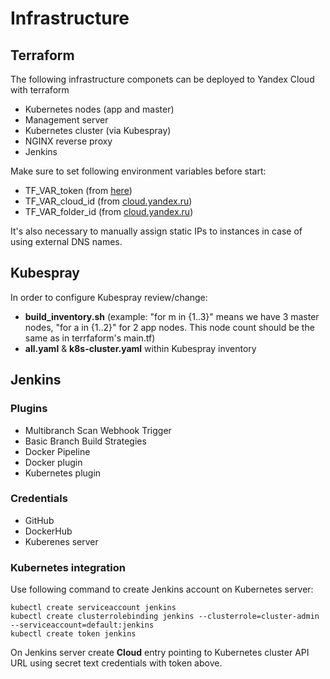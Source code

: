 # Infrastructure
## Terraform
The following infrastructure componets can be deployed to Yandex Cloud with terraform
* Kubernetes nodes (app and master)
* Management server
* Kubernetes cluster (via Kubespray)
* NGINX reverse proxy
* Jenkins

Make sure to set following environment variables before start:
* TF_VAR_token (from [here](https://yandex.cloud/ru/docs/iam/concepts/authorization/oauth-token))
* TF_VAR_cloud_id (from [cloud.yandex.ru](https://console.yandex.cloud/))
* TF_VAR_folder_id (from [cloud.yandex.ru](https://console.yandex.cloud/))

It's also necessary to manually assign static IPs to instances in case of using external DNS names.

## Kubespray
In order to configure Kubespray review/change:
* **build_inventory.sh** 
(example: "for m in {1..3}" means we have 3 master nodes, "for a in {1..2}" for 2 app nodes. This node count should be the same as in terrfaform's main.tf)
* **all.yaml** & **k8s-cluster.yaml** within Kubespray inventory

## Jenkins
### Plugins
 * Multibranch Scan Webhook Trigger
 * Basic Branch Build Strategies
 * Docker Pipeline
 * Docker plugin
 * Kubernetes plugin

### Credentials
* GitHub
* DockerHub
* Kuberenes server

### Kubernetes integration
Use following command to create Jenkins account on Kubernetes server:

```
kubectl create serviceaccount jenkins
kubectl create clusterrolebinding jenkins --clusterrole=cluster-admin --serviceaccount=default:jenkins
kubectl create token jenkins
```

On Jenkins server create **Cloud** entry pointing to Kubernetes cluster API URL using secret text credentials with token above.


